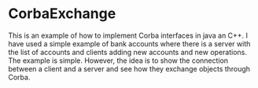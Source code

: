 # CorbaExchange
This is an example of how to implement Corba interfaces in java an C++.
I have used a simple example of bank accounts where there is a server with the list of accounts and clients adding 
new accounts and new operations.
The example is simple. However, the idea is to show the connection between a client and a server and see how they
exchange objects through Corba.
